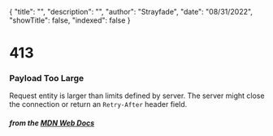 {
    "title": "",
    "description": "",
    "author": "Strayfade",
    "date": "08/31/2022",
    "showTitle": false,
    "indexed": false
}
# 413
### Payload Too Large

Request entity is larger than limits defined by server. The server might close the connection or return an `Retry-After` header field. 

#### *from the [MDN Web Docs](https://developer.mozilla.org/en-US/docs/Web/HTTP/Status)* 